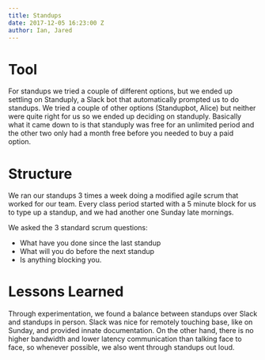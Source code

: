 ```yaml
---
title: Standups
date: 2017-12-05 16:23:00 Z
author: Ian, Jared
---
```


# Tool
For standups we tried a couple of different options, but we ended up settling on Standuply, a Slack bot that automatically prompted us to do standups. We tried a couple of other options (Standupbot, Alice) but neither were quite right for us so we ended up deciding on standuply. Basically what it came down to is that standuply was free for an unlimited period and the other two only had a month free before you needed to buy a paid option.

# Structure

We ran our standups 3 times a week doing a modified agile scrum that worked for our team. Every class period started with a 5 minute block for us to type up a standup, and we had another one Sunday late mornings.

We asked the 3 standard scrum questions:
* What have you done since the last standup
* What will you do before the next standup
* Is anything blocking you. 

# Lessons Learned
Through experimentation, we found a balance between standups over Slack and standups in person. Slack was nice for remotely touching base, like on Sunday, and provided innate documentation. On the other hand, there is no higher bandwidth and lower latency communication than talking face to face, so whenever possible, we also went through standups out loud.